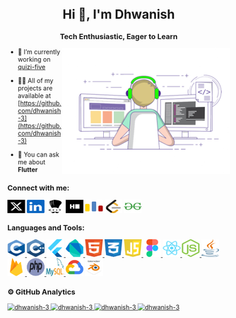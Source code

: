 <h1 align="center">Hi 👋, I'm Dhwanish</h1>
<h3 align="center">Tech Enthusiastic, Eager to Learn</h3>
<img align="right" alt="Coder GIF" width=380 src="dhwanish-coding.gif" />

- 🔭 I’m currently working on [quizi-five](https://github.com/dhwanish-3/quizi-five)

- 👨‍💻 All of my projects are available at [https://github.com/dhwanish-3](https://github.com/dhwanish-3)

- 💬 You can ask me about **Flutter**

<h3 align="left">Connect with me:</h3>
<p align="left">
    <a href="https://twitter.com/dhwanidhwanish">
    <img align="center" src="twitter.svg" alt="dhwanidhwanish" height="30" width="40" /></a>
    <a href="https://linkedin.com/in/dhwanishkr">
    <img align="center" src="linkedin.svg" alt="dhwanishkr" height="30" width="40" /></a>
    <a href="https://www.codechef.com/users/dhwani333sh">
    <img align="center" src="codechef.svg" alt="dhwani333sh" height="30" width="40" /></a>
    <a href="https://www.hackerrank.com/dhwanish_b211261">
    <img align="center" src="hackerrank.svg" alt="dhwanish_b211261" height="30" width="40" /></a>
    <a href="https://codeforces.com/profile/dhwanish3">
    <img align="center" src="codeforces.svg" alt="dhwanish3" height="30" width="40" /></a>
    <a href="https://www.leetcode.com/dhwanish3">
    <img align="center" src="leetcode.svg" alt="dhwanish3" height="30" width="40" /></a>
    <a href="https://auth.geeksforgeeks.org/user/dhwanicx67">
    <img align="center" src="gfg.svg" alt="dhwanicx67" height="30" width="40" /></a>
</p>

<h3 align="left">Languages and Tools:</h3>
<p align="left">
<a href="https://www.cprogramming.com/">
    <img src="c.svg" alt="c" width="40" height="40"/> </a>
<a href="https://www.w3schools.com/cpp/"> 
    <img src="cpp.svg" alt="cplusplus" width="40" height="40"/> </a> 
<a href="https://flutter.dev"> 
    <img src="flutter.svg" alt="flutter" width="40" height="40"/> </a> 
<a href="https://dart.dev"> 
    <img src="dart.svg" alt="dart" width="40" height="40"/> </a> 
<a href="https://www.w3.org/html/">
    <img src="html.svg" alt="html5" width="40" height="40"/> </a>
<a href="https://www.w3schools.com/css/">
    <img src="css.svg" alt="css3" width="40" height="40"/> </a>
<a href="https://developer.mozilla.org/en-US/docs/Web/JavaScript"> 
    <img src="javascript.svg" alt="javascript" width="40" height="40"/> </a> 
<a href="https://www.figma.com/">
    <img src="figma.svg" alt="figma" width="40" height="40"/> </a> 
<a href="https://reactjs.org/">
    <img src="react.svg" alt="react" width="40" height="40"/> </a> 
<a href="https://nodejs.org">
    <img src="nodejs.svg" alt="nodejs" width="40" height="40"/> </a>
<a href="https://www.java.com">
    <img src="java.svg" alt="java" width="40" height="40"/> </a> 
<a href="https://firebase.google.com/"> 
    <img src="firebase.svg" alt="firebase" width="40" height="40"/> </a> 
<a href="https://www.php.net"> 
    <img src="php.svg" alt="php" width="40" height="40"/> </a> 
<a href="https://www.mysql.com/">
    <img src="mysql.svg" alt="mysql" width="40" height="40"/> </a>
<a href="https://cloud.google.com"> 
    <img src="gcloud.svg" alt="gcp" width="40"height="40"></a> 
<a href="https://www.blender.org/"> 
    <img src="blender.svg" alt="blender" width="40" height="40"/> </a>
</p>

<h3>⚙️ GitHub Analytics</h3>
<a href="https://github.com/dhwanish-3">
    <img class="streak" src="https://github-readme-streak-stats.herokuapp.com/?user=dhwanish-3&theme=dark&hide_border=true" alt="dhwanish-3"/>
    <img class="Lang" src="https://my-readme-stats-chi.vercel.app/api/top-langs?username=dhwanish-3&show_icons=true&locale=en&layout=compact&theme=dark&size_weight=0.5&count_weight=0.5&langs_count=8&hide_border=true&hide=Makefile" alt="dhwanish-3" />
    <img class="rank" src="https://my-readme-stats-chi.vercel.app/api?username=dhwanish-3&show_icons=true&locale=en&theme=dark&include_all_commits&rank_icon=percentile&line_height=29&hide_border=true" alt="dhwanish-3" />
    <img class="trophy" src="https://github-profile-trophy.vercel.app/?username=dhwanish-3&theme=apprentice&row=2&column=3&title=MultipleLang,Stars,Commits,Issues,PullRequest,Repositories,Reviews&no-frame=true"alt="dhwanish-3" />
</a>
<!-- <img src="https://github-readme-stats.vercel.app/api/pin/?username=dhwanish-3&repo=heal_the_health_app"> -->